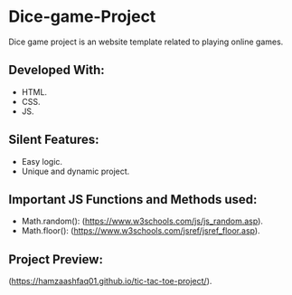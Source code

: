 # Dice-game-Project

Dice game project is an website template related to playing online games.

## Developed With:

* HTML.
* CSS.
* JS.

## Silent Features:

* Easy logic.
* Unique and dynamic project.

## Important JS Functions and Methods used:

* Math.random(): (https://www.w3schools.com/js/js_random.asp).
* Math.floor(): (https://www.w3schools.com/jsref/jsref_floor.asp).

## Project Preview:

(https://hamzaashfaq01.github.io/tic-tac-toe-project/).

